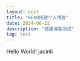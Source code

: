 ```yaml
---
layout: post
title: "HEXO搭建个人博客"
date: 2024-06-22 
description: "搭建博客测试"
tag: test
---   
```

Hello World!
jacinli